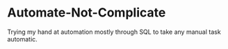 # Automate-Not-Complicate
Trying my hand at automation mostly through SQL to take any manual task automatic.
